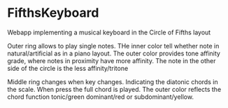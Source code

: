 # FifthsKeyboard
Webapp implementing a musical keyboard in the Circle of Fifths layout


Outer ring allows to play single notes. THe inner color tell whether note in natural/artificial as in a piano layout. The outer color provides tone affinity grade, where notes in proximity have more affinity. The note in the other side of the circle is the less affinity/tritone

Middle ring changes when key changes. Indicating the diatonic chords in the scale. When press the full chord is played. The outer color reflects the chord function tonic/green dominant/red or subdominant/yellow. 
